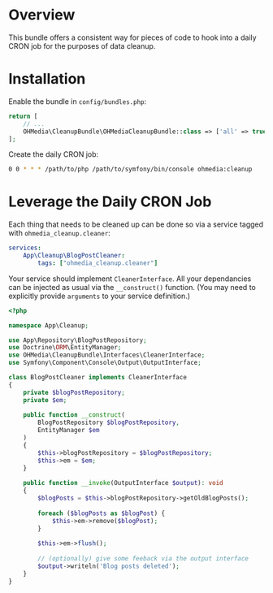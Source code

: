 # Overview

This bundle offers a consistent way for pieces of code to hook into a daily
CRON job for the purposes of data cleanup.

# Installation

Enable the bundle in `config/bundles.php`:

```php
return [
    // ...
    OHMedia\CleanupBundle\OHMediaCleanupBundle::class => ['all' => true],
];
```

Create the daily CRON job:

```bash
0 0 * * * /path/to/php /path/to/symfony/bin/console ohmedia:cleanup
```

# Leverage the Daily CRON Job

Each thing that needs to be cleaned up can be done so via a service tagged with
`ohmedia_cleanup.cleaner`:

```yaml
services:
    App\Cleanup\BlogPostCleaner:
        tags: ["ohmedia_cleanup.cleaner"]
```

Your service should implement `CleanerInterface`. All your dependancies can be
injected as usual via the `__construct()` function. (You may need to explicitly
provide `arguments` to your service definition.)

```php
<?php

namespace App\Cleanup;

use App\Repository\BlogPostRepository;
use Doctrine\ORM\EntityManager;
use OHMedia\CleanupBundle\Interfaces\CleanerInterface;
use Symfony\Component\Console\Output\OutputInterface;

class BlogPostCleaner implements CleanerInterface
{
    private $blogPostRepository;
    private $em;
    
    public function __construct(
        BlogPostRepository $blogPostRepository,
        EntityManager $em
    )
    {
        $this->blogPostRepository = $blogPostRepository;
        $this->em = $em;
    }
    
    public function __invoke(OutputInterface $output): void
    {
        $blogPosts = $this->blogPostRepository->getOldBlogPosts();
        
        foreach ($blogPosts as $blogPost) {
            $this->em->remove($blogPost);
        }
        
        $this->em->flush();
        
        // (optionally) give some feeback via the output interface
        $output->writeln('Blog posts deleted');
    }
}
```
